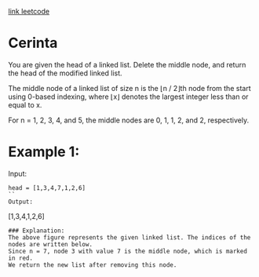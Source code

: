 [link leetcode](https://leetcode.com/problems/delete-the-middle-node-of-a-linked-list/description/)

# Cerinta 
You are given the head of a linked list. Delete the middle node, and return the head of the modified linked list.

The middle node of a linked list of size n is the ⌊n / 2⌋th node from the start using 0-based indexing, where ⌊x⌋ denotes the largest integer less than or equal to x.

For n = 1, 2, 3, 4, and 5, the middle nodes are 0, 1, 1, 2, and 2, respectively.
 

# Example 1:


Input: 
```
head = [1,3,4,7,1,2,6]
``
Output: 
```
[1,3,4,1,2,6]
```
### Explanation:
The above figure represents the given linked list. The indices of the nodes are written below.
Since n = 7, node 3 with value 7 is the middle node, which is marked in red.
We return the new list after removing this node. 